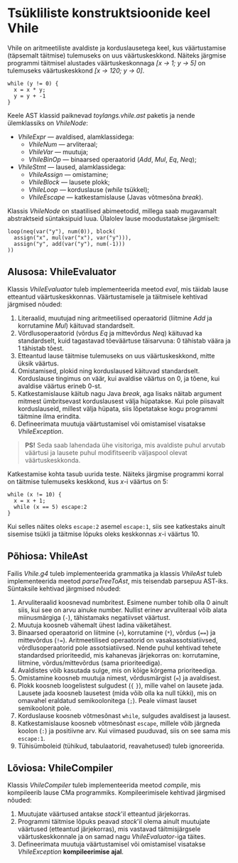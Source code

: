 # Tsükliliste konstruktsioonide keel Vhile

Vhile on aritmeetiliste avaldiste ja korduslausetega keel, kus väärtustamise (täpsemalt täitmise) tulemuseks on uus väärtuskeskkond. Näiteks järgmise programmi täitmisel alustades väärtuskeskonnaga *[x → 1; y → 5]* on tulemuseks väärtuskeskkond *[x → 120; y → 0]*.

```
while (y != 0) { 
  x = x * y;
  y = y + -1
}
```

Keele AST klassid paiknevad *toylangs.vhile.ast* paketis ja nende ülemklassiks on *VhileNode*:

-   *VhileExpr* — avaldised, alamklassidega:
    -   *VhileNum* — arvliteraal;
    -   *VhileVar* — muutuja;
    -   *VhileBinOp* — binaarsed operaatorid (*Add*, *Mul*, *Eq*, *Neq*);
-   *VhileStmt* — laused, alamklassidega:
    -   *VhileAssign* — omistamine;
    -   *VhileBlock* — lausete plokk;
    -   *VhileLoop* — korduslause (*while* tsükkel);
    -   *VhileEscape* — katkestamislause (Javas võtmesõna *break*).

Klassis *VhileNode* on staatilised abimeetodid, millega saab mugavamalt abstraktseid süntaksipuid luua.
Ülalolev lause moodustatakse järgmiselt:

```
loop(neq(var("y"), num(0)), block(
  assign("x", mul(var("x"), var("y"))), 
  assign("y", add(var("y"), num(-1)))
))
```

## Alusosa: VhileEvaluator

Klassis *VhileEvaluator* tuleb implementeerida meetod *eval*, mis täidab lause etteantud väärtuskeskkonnas. 
Väärtustamisele ja täitmisele kehtivad järgmised nõuded:

1.  Literaalid, muutujad ning aritmeetilised operaatorid (liitmine *Add* ja korrutamine *Mul*) käituvad standardselt.
2.  Võrdlusoperaatorid (võrdus *Eq* ja mittevõrdus *Neq*) käituvad ka standardselt, kuid tagastavad tõeväärtuse täisarvuna: 0 tähistab väära ja 1 tähistab tõest.
3.  Etteantud lause täitmise tulemuseks on uus väärtuskeskkond, mitte üksik väärtus.
4.  Omistamised, plokid ning korduslaused käituvad standardselt. Korduslause tingimus on väär, kui avaldise väärtus on 0, ja tõene, kui avaldise väärtus erineb 0-st.
5.  Katkestamislause käitub nagu Java *break*, aga lisaks näitab argument mitmest ümbritsevast korduslausest välja hüpatakse. Kui pole piisavalt korduslauseid, millest välja hüpata, siis lõpetatakse kogu programmi täitmine ilma erindita.
6.  Defineerimata muutuja väärtustamisel või omistamisel visatakse *VhileException*.

> **PS!** Seda saab lahendada ühe visitoriga, mis avaldiste puhul arvutab väärtusi ja lausete puhul modifitseerib väljaspool olevat väärtuskeskkonda.

Katkestamise kohta tasub uurida teste. Näiteks järgmise programmi korral on täitmise tulemuseks keskkond, kus *x*-i väärtus on 5:

```
while (x != 10) {
  x = x + 1; 
  while (x == 5) escape:2
}
```

Kui selles näites oleks `escape:2` asemel `escape:1`, siis see katkestaks ainult sisemise tsükli ja täitmise lõpuks oleks keskkonnas *x*-i väärtus 10.

## Põhiosa: VhileAst

Failis *Vhile.g4* tuleb implementeerida grammatika ja klassis *VhileAst* tuleb implementeerida meetod *parseTreeToAst*, mis teisendab parsepuu AST-iks.
Süntaksile kehtivad järgmised nõuded:

1.  Arvuliteraalid koosnevad numbritest. Esimene number tohib olla 0 ainult siis, kui see on arvu ainuke number. Nullist erinev arvuliteraal võib alata miinusmärgiga (`-`), tähistamaks negatiivset väärtust.
2.  Muutuja koosneb vähemalt ühest ladina väiketähest.
3.  Binaarsed operaatorid on liitmine (`+`), korrutamine (`*`), võrdus (`==`) ja mittevõrdus (`!=`). Aritmeetilised operaatorid on vasakassotsiatiivsed, võrdlusoperaatorid pole assotsiatiivsed. Nende puhul kehtivad tehete standardsed prioriteedid, mis kahanevas järjekorras on: korrutamine, liitmine, võrdus/mittevõrdus (sama prioriteediga).
4.  Avaldistes võib kasutada sulge, mis on kõige kõrgema prioriteediga.
5.  Omistamine koosneb muutuja nimest, võrdusmärgist (`=`) ja avaldisest.
6.  Plokk koosneb loogelistest sulgudest (`{` `}`), mille vahel on lausete jada. Lausete jada koosneb lausetest (mida võib olla ka null tükki), mis on omavahel eraldatud semikoolonitega (`;`). Peale viimast lauset semikoolonit pole.
7.  Korduslause koosneb võtmesõnast `while`, sulgudes avaldisest ja lausest.
8.  Katkestamislause koosneb võtmesõnast `escape`, millele võib järgneda koolon (`:`) ja positiivne arv. Kui viimased puuduvad, siis on see sama mis `escape:1`.
9.  Tühisümboleid (tühikud, tabulaatorid, reavahetused) tuleb ignoreerida.

## Lõviosa: VhileCompiler

Klassis *VhileCompiler* tuleb implementeerida meetod *compile*, mis kompileerib lause CMa programmiks.
Kompileerimisele kehtivad järgmised nõuded:

1.  Muutujate väärtused antakse *stack*'il etteantud järjekorras.
2.  Programmi täitmise lõpuks peavad *stack*'il olema ainult muutujate väärtused (etteantud järjekorras), mis vastavad täitmisjärgsele väärtuskeskkonnale ja on samad nagu *VhileEvaluator*-iga täites.
3.  Defineerimata muutuja väärtustamisel või omistamisel visatakse *VhileException* **kompileerimise ajal**.

